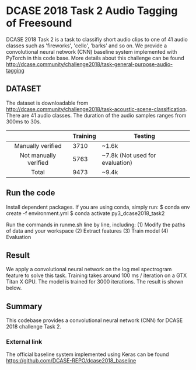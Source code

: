 # DCASE 2018 Task 2 Audio Tagging of Freesound

DCASE 2018 Task 2 is a task to classifiy short audio clips to one of 41 audio classes such as 'fireworks', 'cello', 'barks' and so on. We provide a convolutional neural network (CNN) baseline system implemented with PyTorch in this code base. More details about this challenge can be found http://dcase.community/challenge2018/task-general-purpose-audio-tagging

## DATASET

The dataset is downloadable from http://dcase.community/challenge2018/task-acoustic-scene-classification. There are 41 audio classes. The duration of the audio samples ranges from 300ms to 30s. 


|                       | Training | Testing                         |
|:---------------------:|----------|---------------------------------|
|   Manually verified   | 3710     | ~1.6k                           |
| Not manually verified | 5763     | ~7.8k (Not used for evaluation) |
| Total                 | 9473     | ~9.4k                           |

## Run the code

Install dependent packages. If you are using conda, simply run:
$ conda env create -f environment.yml
$ conda activate py3_dcase2018_task2

Run the commands in runme.sh line by line, including: 
(1) Modify the paths of data and your workspace
(2) Extract features
(3) Train model
(4) Evaluation

## Result

We apply a convolutional neural network on the log mel spectrogram feature to solve this task. Training takes around 100 ms / iteration on a GTX Titan X GPU. The model is trained for 3000 iterations. The result is shown below. 



## Summary
This codebase provides a convolutional neural network (CNN) for DCASE 2018 challenge Task 2. 

### External link

The official baseline system implemented using Keras can be found https://github.com/DCASE-REPO/dcase2018_baseline
